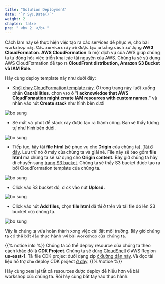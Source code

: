 ```yaml
---
title: "Solution Deployment"
date: "`r Sys.Date()`"
weight: 2
chapter: false
pre: " <b> 2. </b> "
---
```


Cách làm này sẽ thực hiện việc tạo ra các services để phục vụ cho bài workshop này. Các services này sẽ được tạo ra bằng cách sử dụng **AWS CloudFormation**. **AWS CloudFormation** là một dịch vụ của AWS giúp chúng ta tự động hóa việc triển khai các tài nguyên của AWS. Chúng ta sẽ sử dụng AWS CloudFormation để tạo ra **CloudFront distribution, Amazon S3 Bucket và IAM Role.**

Hãy cùng deploy template này như dưới đây:

- [Khởi chạy CloudFormation template này](https://us-east-1.console.aws.amazon.com/cloudformation/home?region=us-east-1#/stacks/quickcreate?templateURL=https://s3.us-east-1.amazonaws.com/ee-assets-prod-us-east-1/modules/9d6613dae7674a6d96e1ccd3b3096dda/v1/edge-workshop.yaml&stackName=edge-redirect-workshop). Ở trong trang này, lướt xuống phần **Capabilities,** chọn vào ô "**I acknowledge that AWS CloudFormation might create IAM resources with custom names.**" và nhấn vào nút **Create stack** như hình bên dưới

![bo sung](/images/2.prerequisite/2-2new.png)

- Sẽ mất vài phút để stack này được tạo ra thành công. Bạn sẽ thấy tương tự như hình bên dưới.

![bo sung](/images/2.prerequisite/2-3.png)

- Tiếp tục, hãy tải **file html** (sẽ phục vụ cho **Origin** của chúng ta). [Tải ở đây](https://static.us-east-1.prod.workshops.aws/public/cabd0ea6-06a9-4598-8680-71c16b92fe28/static/edge-redirect-origin.zip). Lưu trữ nó ở máy của chúng ta và giải né. File này sẽ bao gồm **file html** mà chúng ta sẽ sử dụng cho **Origin content.** Bây giờ chúng ta hãy di chuyển sang [trang S3 bucket](https://s3.console.aws.amazon.com/s3/home?region=us-east-1#). Chúng ta sẽ thấy S3 bucket được tạo ra bởi CloudFormation template của chúng ta.

![bo sung](/images/2.prerequisite/2-4.png)

- Click vào S3 bucket đó, click vào nút **Upload.**

![bo sung](/images/2.prerequisite/2-5new.png)

- Click vào nút **Add files,** chọn **file html** đã tải ở trên và tải file đó lên S3 bucket của chúng ta.

![bo sung](/images/2.prerequisite/2-6new.png)

Vậy là chúng ta vừa hoàn thành xong việc cài đặt môi trường. Bây giờ chúng ta có thể bắt đầu thực hành với bài workshop của chúng ta.

{{% notice info %}}
Chúng ta có thể deploy resource của chúng ta theo cách khác đó là **CDK Project.** Chúng ta sẽ dùng [CloudShell](https://us-east-1.console.aws.amazon.com/cloudshell/home?region=us-east-1) ở AWS Region **us-east-1**. Tải file CDK project dưới dạng zip [ở đường dẫn này](https://s3.amazonaws.com/ee-assets-prod-us-east-1/modules/9d6613dae7674a6d96e1ccd3b3096dda/v1/workshop.zip). Và đọc tài liệu hỗ trợ cho deploy CDK project [ở đây](https://docs.aws.amazon.com/cdk/v2/guide/home.html).
{{% /notice %}}

Hãy cùng xem lại tất cả resources được deploy để hiểu hơn về bài workshop của chúng ta. Rồi hãy cùng bắt tay vào thực hành.
